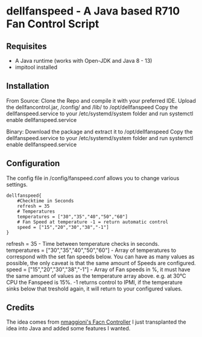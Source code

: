 # dellfanspeed - A Java based R710 Fan Control Script

## Requisites

- A Java runtime (works with Open-JDK and Java 8 - 13)
- impitool installed

## Installation

From Source:
Clone the Repo and compile it with your preferred IDE.
Upload the dellfancontrol.jar, /config/ and /lib/ to /opt/dellfanspeed
Copy the dellfanspeed.service to your /etc/systemd/system folder and run systemctl enable dellfanspeed.service

Binary:
Download the package and extract it to /opt/dellfanspeed
Copy the dellfanspeed.service to your /etc/systemd/system folder and run systemctl enable dellfanspeed.service

## Configuration

The config file in /config/fanspeed.conf allows you to change various settings.

```text
dellfanspeed{
    #Checktime in Seconds
    refresh = 35
    # Temperatures
	temperatures = ["30","35","40","50","60"]
	# Fan Speed at temperature -1 = return automatic control
	speed = ["15","20","30","38","-1"]
}
```

refresh = 35 - Time between temperature checks in seconds.  
temperatures = ["30","35","40","50","60"] - Array of temperatures to correspond with the set fan speeds below. You can have as many values as possible, the only caveat is that the same amount of Speeds are configured.  
speed = ["15","20","30","38","-1"] - Array of Fan speeds in %, it must have the same amount of values as the temperature array above. e.g. at 30°C CPU the Fanspeed is 15%. -1 returns control to IPMI, if the temperature sinks below that treshold again, it will return to your configured values.

## Credits

The idea comes from [nmaggioni's Facn Controller](https://github.com/nmaggioni/r710-fan-controller) I just transplanted the idea into Java and added some features I wanted.